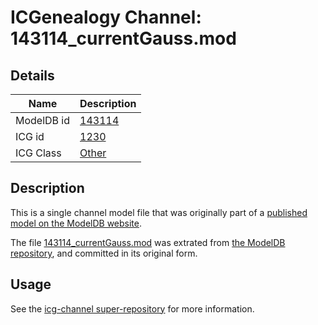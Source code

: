 # ICGenealogy Channel: 143114\_currentGauss.mod

## Details

Name | Description
---- | -----------
ModelDB id | [143114](http://senselab.med.yale.edu/ModelDB/ShowModel.cshtml?model=143114)
ICG id | [1230](http://icg.neurotheory.ox.ac.uk/channels/other/1230)
ICG Class | [Other](http://icg.neurotheory.ox.ac.uk/channels/other)

## Description

This is a single channel model file that was originally part of a [published model on the ModelDB website](http://senselab.med.yale.edu/mModelDB/ShowModel.cshtml?model=143114).

The file [143114\_currentGauss.mod](143114_currentGauss.mod) was extrated from [the ModelDB repository](http://senselab.med.yale.edu/ModelDB/ShowModel.cshtml?model=143114), and committed in its original form.

## Usage

See the [icg-channel super-repository](https://github.com/icgenealogy/icg-channels) for more information.